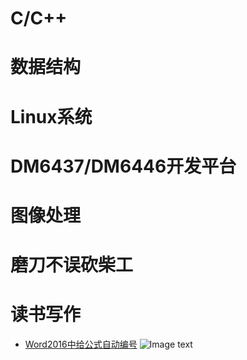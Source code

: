 
# C/C++


# 数据结构


# Linux系统

# DM6437/DM6446开发平台


# 图像处理


# 磨刀不误砍柴工


# 读书写作
- [Word2016中给公式自动编号](https://github.com/xiahouzuoxin/notes)
![Image text](https://github.com/Yunpentium/notes/blob/master/images/Word2016%E4%B8%AD%E7%BB%99%E5%85%AC%E5%BC%8F%E8%87%AA%E5%8A%A8%E7%BC%96%E5%8F%B7/0.png)
